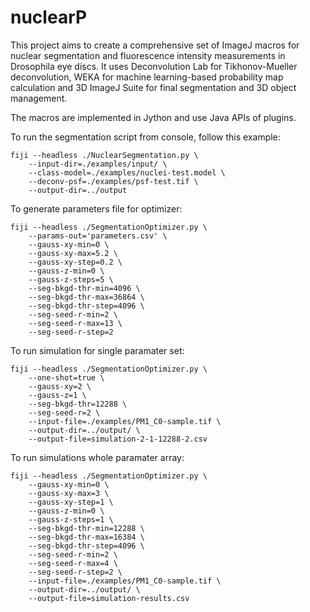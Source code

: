# nuclearP
This project aims to create a comprehensive set of ImageJ macros for nuclear segmentation
and fluorescence intensity measurements in Drosophila eye discs. It uses Deconvolution Lab for
Tikhonov-Mueller deconvolution, WEKA for machine learning-based probability map calculation and
3D ImageJ Suite for final segmentation and 3D object management.

The macros are implemented in Jython and use Java APIs of plugins.

To run the segmentation script from console, follow this example:
```
fiji --headless ./NuclearSegmentation.py \
    --input-dir=./examples/input/ \
    --class-model=./examples/nuclei-test.model \
    --deconv-psf=./examples/psf-test.tif \
    --output-dir=../output
```

To generate parameters file for optimizer:
```
fiji --headless ./SegmentationOptimizer.py \
    --params-out='parameters.csv' \
    --gauss-xy-min=0 \
    --gauss-xy-max=5.2 \
    --gauss-xy-step=0.2 \
    --gauss-z-min=0 \
    --gauss-z-steps=5 \
    --seg-bkgd-thr-min=4096 \
    --seg-bkgd-thr-max=36864 \
    --seg-bkgd-thr-step=4096 \
    --seg-seed-r-min=2 \
    --seg-seed-r-max=13 \
    --seg-seed-r-step=2
```

To run simulation for single paramater set:
```
fiji --headless ./SegmentationOptimizer.py \
    --one-shot=true \
    --gauss-xy=2 \
    --gauss-z=1 \
    --seg-bkgd-thr=12288 \
    --seg-seed-r=2 \
    --input-file=./examples/PM1_C0-sample.tif \
    --output-dir=../output/ \
    --output-file=simulation-2-1-12288-2.csv
```

To run simulations whole paramater array:
```
fiji --headless ./SegmentationOptimizer.py \
    --gauss-xy-min=0 \
    --gauss-xy-max=3 \
    --gauss-xy-step=1 \
    --gauss-z-min=0 \
    --gauss-z-steps=1 \
    --seg-bkgd-thr-min=12288 \
    --seg-bkgd-thr-max=16384 \
    --seg-bkgd-thr-step=4096 \
    --seg-seed-r-min=2 \
    --seg-seed-r-max=4 \
    --seg-seed-r-step=2 \
    --input-file=./examples/PM1_C0-sample.tif \
    --output-dir=../output/ \
    --output-file=simulation-results.csv
```
